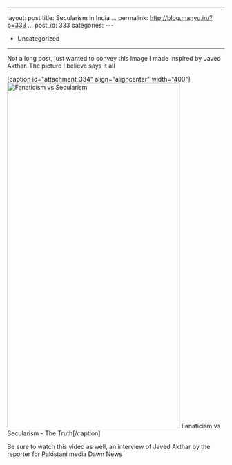   ----------------------------------------
  layout: post
  title: Secularism in India
  ...
  permalink: http://blog.manyu.in/?p=333
  ...
  post\_id: 333
  categories: ---
  - Uncategorized
  ----------------------------------------

Not a long post, just wanted to convey this image I made inspired
by Javed Akthar. The picture I believe says it all

[caption id="attachment\_334" align="aligncenter"
width="400"]<a href="http://blog.manyu.in/index.php/secularism-in-india/fbpost/" rel="attachment wp-att-334"><img class="size-full wp-image-334" title="FanaticsvsSecularism" src="http://blog.manyu.in/wp-content/uploads/2012/07/fbpost.png" alt="Fanaticism vs Secularism" width="400" height="800" /></a>
Fanaticism vs Secularism - The Truth[/caption]

Be sure to watch this video as well, an interview of Javed Akthar
by the reporter for Pakistani media Dawn News

<object style="height: 390px; width: 640px;" width="640" height="360" classid="clsid:d27cdb6e-ae6d-11cf-96b8-444553540000" codebase="http://download.macromedia.com/pub/shockwave/cabs/flash/swflash.cab#version=6,0,40,0">
<param name="allowFullScreen" value="true" /><param name="allowScriptAccess" value="always" /><param name="src" value="http://www.youtube.com/v/qK8S254AUS8?version=3&feature=player_detailpage" /><param name="allowfullscreen" value="true" /><param name="allowscriptaccess" value="always" /><embed style="height: 390px; width: 640px;" width="640" height="360" type="application/x-shockwave-flash" src="http://www.youtube.com/v/qK8S254AUS8?version=3&feature=player_detailpage" allowFullScreen="true" allowScriptAccess="always" allowfullscreen="true" allowscriptaccess="always" />
</object>



